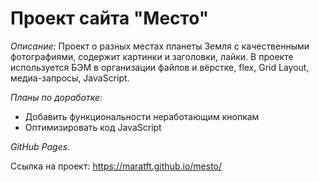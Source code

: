 # **Проект сайта "Место"**

_Описание:_
Проект о разных местах планеты Земля с качественными фотографиями, содержит картинки и заголовки, лайки. В проекте используется БЭМ в организации файлов и вёрстке, flex, Grid Layout, медиа-запросы, JavaScript.

_Планы по доработке:_

- Добавить функциональности неработающим кнопкам
- Оптимизировать код JavaScript

_GitHub Pages._

Ссылка на проект: https://maratft.github.io/mesto/
